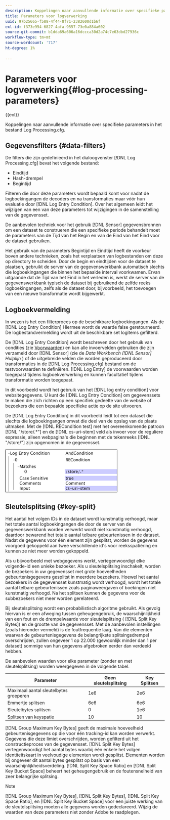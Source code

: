 ```yaml
---
description: Koppelingen naar aanvullende informatie over specifieke parameters in het bestand Log Processing.cfg.
title: Parameters voor logverwerking
uuid: 97b25665-f588-4f44-8f71-2382600d1b6f
exl-id: f373e954-6827-4afa-9557-73e0a884a602
source-git-commit: b1dda69a606a16dccca30d2a74c7e63dbd27936c
workflow-type: tm+mt
source-wordcount: '717'
ht-degree: 1%

---
```


# Parameters voor logverwerking{#log-processing-parameters}

{{eol}}

Koppelingen naar aanvullende informatie over specifieke parameters in het bestand Log Processing.cfg.

<!--
c_data_filters.xml
-->

## Gegevensfilters {#data-filters}

De filters die zijn gedefinieerd in het dialoogvenster [!DNL Log Processing.cfg] bevat het volgende bestand:

* Eindtijd
* Hash-drempel
* Begintijd

Filteren die door deze parameters wordt bepaald komt voor nadat de logboekingangen de decoders en na transformaties maar vóór hun evaluatie door [!DNL Log Entry Condition]. Over het algemeen leidt het wijzigen van een van deze parameters tot wijzigingen in de samenstelling van de gegevensset.

De aanbevolen techniek voor het gebruik [!DNL Sensor] gegevensbronnen om een dataset te construeren die een specifieke periode behandelt moet de parameters van de Tijd van het Begin en van de Eind van het Eind voor de dataset gebruiken.

Het gebruik van de parameters Begintijd en Eindtijd heeft de voorkeur boven andere technieken, zoals het verplaatsen van logbestanden om deze op directory te scheiden. Door de begin en eindtijden voor de dataset te plaatsen, gebruikt de server van de gegevenswerkbank automatisch slechts die logboekingangen die binnen het bepaalde interval voorkwamen. Ervan uitgaande dat de Tijd van het Eind in het verleden is, werkt de server van de gegevenswerkbank typisch de dataset bij gebruikend de zelfde reeks logboekingangen, zelfs als de dataset door, bijvoorbeeld, het toevoegen van een nieuwe transformatie wordt bijgewerkt.

<!--
c_log_entry_con.xml
-->

## Logboekvermelding

In wezen is het een filterproces op de beschikbare logboekingangen. Als de [!DNL Log Entry Condition] Hiermee wordt de waarde false geretourneerd. De logbestandvermelding wordt uit de beschikbare set logitems gefilterd.

De [!DNL Log Entry Condition] wordt beschreven door het gebruik van condities (zie [Voorwaarden](../../../home/c-dataset-const-proc/c-conditions/c-abt-cond.md)) en kan alle invoervelden gebruiken die zijn verzameld door [!DNL Sensor] (zie de *Data Workbench [!DNL Sensor] Hulplijn* ) of de uitgebreide velden die worden geproduceerd door transformaties in de [!DNL Log Processing.cfg] bestand om de testvoorwaarden te definiëren. [!DNL Log Entry] de voorwaarden worden toegepast tijdens logboekverwerking en kunnen facultatief tijdens transformatie worden toegepast.

In dit voorbeeld wordt het gebruik van het [!DNL log entry condition] voor websitegegevens. U kunt de [!DNL Log Entry Condition] om gegevenssets te maken die zich richten op een specifiek gedeelte van de website of bezoekers die een bepaalde specifieke actie op de site uitvoeren.

De [!DNL Log Entry Condition] in dit voorbeeld leidt tot een dataset die slechts die logboekingangen omvat die deel van de opslag van de plaats uitmaken. Met de [!DNL RECondition test] met het overeenkomende patroon [!DNL "/store/.*"] en de [!DNL cs-uri-stem] veld als invoer voor de reguliere expressie, alleen webpagina&#39;s die beginnen met de tekenreeks [!DNL "/store/"] zijn opgenomen in de gegevensset.

![](assets/cfg_LogProcessing_LogEntryCondition.png)

<!--
c_key_split.xml
-->

## Sleutelsplitsing {#key-split}

Het aantal het volgen IDs in de dataset wordt kunstmatig verhoogd, maar het totale aantal logboekingangen die door de server van de gegevenswerkbank worden verwerkt wordt niet kunstmatig verhoogd, daardoor bewarend het totale aantal telbare gebeurtenissen in de dataset. Nadat de gegevens voor één element zijn gesplitst, worden de gegevens voorgoed gekoppeld aan twee verschillende id&#39;s voor reeksspatiëring en kunnen ze niet meer worden gekoppeld.

Als u bijvoorbeeld met webgegevens werkt, vertegenwoordigt elke volgende-id een unieke bezoeker. Als u sleutelsplitsing inschakelt, worden de bezoekers in uw gegevensset met grote hoeveelheden gebeurtenisgegevens gesplitst in meerdere bezoekers. Hoewel het aantal bezoekers in de gegevensset kunstmatig wordt verhoogd, wordt het totale aantal telbare gebeurtenissen zoals paginaweergaven of boekingen niet kunstmatig verhoogd. Na het splitsen kunnen de gegevens voor de subbezoekers niet meer worden gerelateerd.

Bij sleutelsplitsing wordt een probabilistisch algoritme gebruikt. Als gevolg hiervan is er een afweging tussen geheugengebruik, de waarschijnlijkheid van een fout en de drempelwaarde voor sleutelsplitsing ( [!DNL Split Key Bytes]) en de grootte van de gegevensset. Met de aanbevolen instellingen (zoals hieronder vermeld) is de foutfrequentie laag. Van die elementen waarvan de gebeurtenisgegevens de belangrijkste splitsingsdrempel overschrijden, zullen ongeveer 1 op 22.000 (gewoonlijk minder dan 1 per dataset) sommige van hun gegevens afgebroken eerder dan verdeeld hebben.

De aanbevolen waarden voor elke parameter (zonder en met sleutelsplitsing) worden weergegeven in de volgende tabel.

| Parameter | Geen sleutelsplitsing | Key Splitsen |
|---|---|---|
| Maximaal aantal sleutelbytes groeperen | 1e6 | 2e6 |
| Emmertje splitsen | 6e6 | 6e6 |
| Sleutelbytes splitsen | 0 | 1e6 |
| Splitsen van keyspatie | 10 | 10 |

[!DNL Group Maximum Key Bytes] geeft de maximale hoeveelheid gebeurtenisgegevens op die voor één tracking-id kan worden verwerkt. Gegevens die deze limiet overschrijden, worden gefilterd uit het constructieproces van de gegevensset. [!DNL Split Key Bytes] vertegenwoordigt het aantal bytes waarbij één enkele het volgen identiteitskaart in veelvoudige elementen wordt gesplitst. Elementen worden bij ongeveer dit aantal bytes gesplitst op basis van een waarschijnlijkheidsverdeling. [!DNL Split Key Space Ratio] en [!DNL Split Key Bucket Space] beheert het geheugengebruik en de foutensnelheid van zeer belangrijke splitsing.

>[!NOTE]
>
>[!DNL Group Maximum Key Bytes], [!DNL Split Key Bytes], [!DNL Split Key Space Ratio], en [!DNL Split Key Bucket Space] voor een juiste werking van de sleutelsplitsing moeten alle gegevens worden gedeclareerd. Wijzig de waarden van deze parameters niet zonder Adobe te raadplegen.
